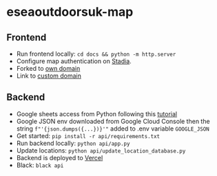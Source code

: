 # eseaoutdoorsuk-map

## Frontend
- Run frontend locally: `cd docs && python -m http.server`
- Configure map authentication on [Stadia](https://client.stadiamaps.com/dashboard).
- Forked to [own domain](https://github.com/eseaoutdoorsuk/map)
- Link to [custom domain](https://eseaoutdoors.uk/map)

## Backend
- Google sheets access from Python following this [tutorial](https://www.datacamp.com/tutorial/how-to-analyze-data-in-google-sheets-with-python-a-step-by-step-guide)
- Google JSON env downloaded from Google Cloud Console then the string `f"'{json.dumps({...})}'"` added to .env variable `GOOGLE_JSON`
- Get started: `pip install -r api/requirements.txt`
- Run backend locally: `python api/app.py`
- Update locations: `python api/update_location_database.py`
- Backend is deployed to [Vercel](https://eseaoutdoorsuk-map.vercel.app/)
- Black: `black api`